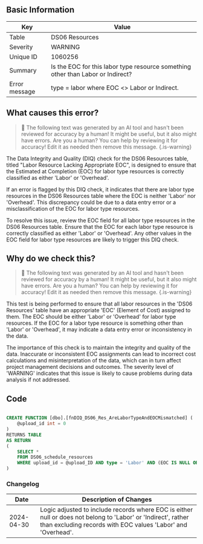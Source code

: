 ## Basic Information

| Key           | Value                                                                           |
| ------------- | ------------------------------------------------------------------------------- |
| Table         | DS06 Resources                                                                  |
| Severity      | WARNING                                                                         |
| Unique ID     | 1060256                                                                         |
| Summary       | Is the EOC for this labor type resource something other than Labor or Indirect? |
| Error message | type = labor where EOC <> Labor or Indirect.                                    |

## What causes this error?

> :robot: The following text was generated by an AI tool and hasn't been reviewed for accuracy by a human! It might be useful, but it also might have errors. Are you a human? You can help by reviewing it for accuracy! Edit it as needed then remove this message.
> {.is-warning}

The Data Integrity and Quality (DIQ) check for the DS06 Resources table, titled "Labor Resource Lacking Appropriate EOC", is designed to ensure that the Estimated at Completion (EOC) for labor type resources is correctly classified as either 'Labor' or 'Overhead'.

If an error is flagged by this DIQ check, it indicates that there are labor type resources in the DS06 Resources table where the EOC is neither 'Labor' nor 'Overhead'. This discrepancy could be due to a data entry error or a misclassification of the EOC for labor type resources.

To resolve this issue, review the EOC field for all labor type resources in the DS06 Resources table. Ensure that the EOC for each labor type resource is correctly classified as either 'Labor' or 'Overhead'. Any other values in the EOC field for labor type resources are likely to trigger this DIQ check.

## Why do we check this?

> :robot: The following text was generated by an AI tool and hasn't been reviewed for accuracy by a human! It might be useful, but it also might have errors. Are you a human? You can help by reviewing it for accuracy! Edit it as needed then remove this message.
> {.is-warning}

This test is being performed to ensure that all labor resources in the 'DS06 Resources' table have an appropriate 'EOC' (Element of Cost) assigned to them. The EOC should be either 'Labor' or 'Overhead' for labor type resources. If the EOC for a labor type resource is something other than 'Labor' or 'Overhead', it may indicate a data entry error or inconsistency in the data.

The importance of this check is to maintain the integrity and quality of the data. Inaccurate or inconsistent EOC assignments can lead to incorrect cost calculations and misinterpretation of the data, which can in turn affect project management decisions and outcomes. The severity level of 'WARNING' indicates that this issue is likely to cause problems during data analysis if not addressed.

## Code

```sql

CREATE FUNCTION [dbo].[fnDIQ_DS06_Res_AreLaborTypeAndEOCMismatched] (
	@upload_id int = 0
)
RETURNS TABLE
AS RETURN
(
	SELECT *
	FROM DS06_schedule_resources
	WHERE upload_id = @upload_ID AND type = 'Labor' AND (EOC IS NULL OR EOC NOT IN ('Labor','Indirect'))
)
```

### Changelog

| Date       | Description of Changes                                                                                                                                                        |
| ---------- | ----------------------------------------------------------------------------------------------------------------------------------------------------------------------------- |
| 2024-04-30 | Logic adjusted to include records where EOC is either null or does not belong to 'Labor' or 'Indirect', rather than excluding records with EOC values 'Labor' and 'Overhead'. |
